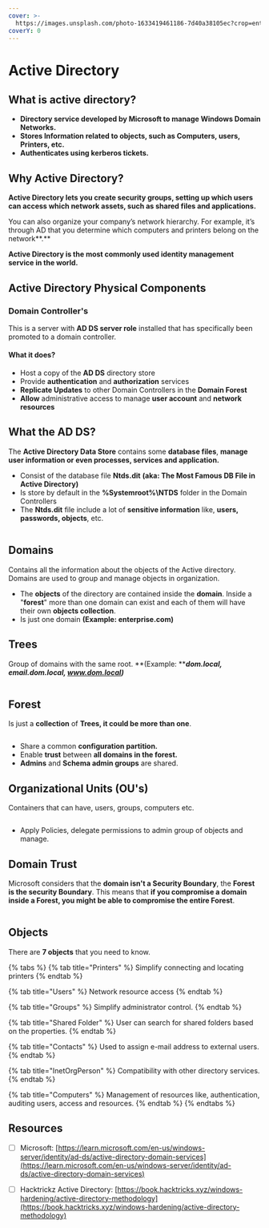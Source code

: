 ```yaml
---
cover: >-
  https://images.unsplash.com/photo-1633419461186-7d40a38105ec?crop=entropy&cs=srgb&fm=jpg&ixid=M3wxOTcwMjR8MHwxfHNlYXJjaHwyfHx3aW5kb3dzJTIwb3N8ZW58MHx8fHwxNjg4MDA5NDI2fDA&ixlib=rb-4.0.3&q=85
coverY: 0
---
```


# Active Directory

## **What is active directory?**

* **Directory service developed by Microsoft to manage Windows Domain Networks.**
* **Stores Information related to objects, such as Computers, users, Printers, etc.**
* **Authenticates using kerberos tickets.**

## **Why Active Directory?**

**Active Directory lets you create security groups, setting up which users can access which network assets, such as shared files and applications.**&#x20;

You can also organize your company’s network hierarchy. For example, it’s through AD that you determine which computers and printers belong on the network**.**

&#x20;**Active Directory is the most commonly used identity management service in the world.**&#x20;

## **Active Directory Physical Components**

### Domain Controller's

This is a server with **AD DS server role** installed that has specifically been promoted to a domain controller.

#### What it does?

* Host a copy of the **AD DS** directory store
* Provide **authentication** and **authorization** services&#x20;
* **Replicate Updates** to other Domain Controllers in the **Domain Forest**
* **Allow** administrative access to manage **user account** and **network resources**

## What the AD DS?

The **Active Directory Data Store** contains some **database files**, **manage user information or even processes, services and application.**

* Consist of the database file **Ntds.dit** **(aka: The Most Famous DB File in Active Directory)**
* Is store by default in the **%Systemroot%\NTDS** folder in the Domain Controllers
* The **Ntds.dit** file include a lot of **sensitive information** like, **users, passwords, objects**, etc.

<figure><img src="https://th.bing.com/th/id/R.1809465f90c361b68124bf42cfbd9c7a?rik=dSDO51OlAMwLgw&#x26;riu=http%3a%2f%2fpowershell-guru.com%2fwp-content%2fuploads%2f2015%2f11%2fntds-dit-active-directory.png&#x26;ehk=o7HLmA4h15tHAcKtYukf8azY6ntdTVaip5KxOZm0KIA%3d&#x26;risl=&#x26;pid=ImgRaw&#x26;r=0" alt=""><figcaption></figcaption></figure>

## Domains

Contains all the information about the objects of the Active directory. Domains are used to group and manage objects in organization.

* The **objects** of the directory are contained inside the **domain**. Inside a "**forest**" more than one domain can exist and each of them will have their own **objects collection**.
* Is just one domain **(Example: enterprise.com)**

## **Trees**

&#x20;Group of domains with the same root. **(Example: **_**dom.local, email.dom.local, www.dom.local)**_

<figure><img src="https://image2.slideserve.com/4321219/2-domain-trees-l.jpg" alt=""><figcaption></figcaption></figure>

## Forest

Is just a **collection** of **Trees, it could be more than one**.&#x20;

<figure><img src="https://th.bing.com/th/id/R.f2c81524be7bc6a9688139266446c424?rik=K3eoT%2fK6dplyKw&#x26;riu=http%3a%2f%2fwww.omnisecu.com%2fimages%2fwindows-2003%2factive-directory%2factive-directory-forest.gif&#x26;ehk=2NQvlVa%2bJlm9UAGC1WjzacWUKNU8Fm0NcC4AM57DqOc%3d&#x26;risl=&#x26;pid=ImgRaw&#x26;r=0&#x26;sres=1&#x26;sresct=1" alt=""><figcaption></figcaption></figure>

* Share a common **configuration partition.**
* Enable **trust** between **all domains in the forest.**
* **Admins** and **Schema admin groups** are shared.

## Organizational Units (OU's)

Containers that can have, users, groups, computers etc.

<figure><img src="https://www.tech-faq.com/wp-content/uploads/active-directory-organizational-units.jpg" alt=""><figcaption></figcaption></figure>

* Apply Policies, delegate permissions to admin group of objects and manage.

## Domain Trust

Microsoft considers that the **domain isn't a Security Boundary**, the **Forest is the security Boundary**. This means that **if you compromise a domain inside a Forest, you might be able to compromise the entire Forest**.

<figure><img src="https://image.slidesharecdn.com/activedirectorydomainandtrust-161018173334/95/slide-3-1024.jpg" alt=""><figcaption></figcaption></figure>

## Objects

There are **7 objects** that you need to know.

{% tabs %}
{% tab title="Printers" %}
Simplify connecting and locating printers
{% endtab %}

{% tab title="Users" %}
Network resource access
{% endtab %}

{% tab title="Groups" %}
&#x20;Simplify administrator control.
{% endtab %}

{% tab title="Shared Folder" %}
User can search for shared folders based on the properties.
{% endtab %}

{% tab title="Contacts" %}
Used to assign e-mail address to external users.
{% endtab %}

{% tab title="InetOrgPerson" %}
Compatibility with other directory services.
{% endtab %}

{% tab title="Computers" %}
Management of resources like, authentication, auditing users, access and resources.
{% endtab %}
{% endtabs %}

## Resources

* [ ] Microsoft: [https://learn.microsoft.com/en-us/windows-server/identity/ad-ds/active-directory-domain-services](https://learn.microsoft.com/en-us/windows-server/identity/ad-ds/active-directory-domain-services)
* [ ] Hacktrickz Active Directory: [https://book.hacktricks.xyz/windows-hardening/active-directory-methodology](https://book.hacktricks.xyz/windows-hardening/active-directory-methodology)


